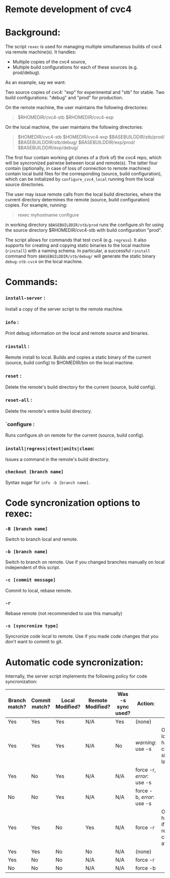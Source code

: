# Remote development of cvc4

# Background:

The script `rexec` is used for managing multiple simultaneous builds of cvc4 via
remote machine(s). It handles:
- Multiple copies of the cvc4 source,
- Multiple build configurations for each of these sources (e.g. prod/debug).

As an example, say we want:

Two source copies of cvc4: "exp" for experimental and "stb" for stable.
Two build configurations: "debug" and "prod" for production.

On the remote machine, the user maintains the following directories:

>$RHOMEDIR/cvc4-stb
$RHOMEDIR/cvc4-exp

On the local machine, the user maintains the following directories:

> $HOMEDIR/cvc4-stb
$HOMEDIR/cvc4-exp
$BASEBUILDDIR/stb/prod/
$BASEBUILDDIR/stb/debug/
$BASEBUILDDIR/exp/prod/
$BASEBUILDDIR/exp/debug/

The first four contain working git clones of a (fork of) the cvc4 repo, which
will be syncronized pairwise between local and remote(s). The latter four
contain (optionally, in case of loss of connection to remote machines) contain
local build files for the corresponding (source, build configuration), which
can be initialized by `configure_cvc4_local` running from the local source
directories.

The user may issue remote calls from the local build directories, where the
current directory determines the remote (source, build configuration) copies.
For example, running:

> rexec myhostname configure

in working directory `$BASEBUILDDIR/stb/prod` runs the configure.sh for
using the source directory $RHOMEDIR/cvc4-stb with build configuration "prod".

The script allows for commands that test cvc4 (e.g. `regress`). It also supports
for creating and copying static binaries to the local machine (`rinstall`)
with a naming schema. In particular, a successful `rinstall` command from
`$BASEBUILDDIR/stb/debug/` will generate the static binary `debug-stb-cvc4`
on the local machine.

# Commands:

### `install-server` : 
Install a copy of the server script to the remote machine.
### `info` :
Print debug information on the local and remote source and binaries.
### `rinstall` : 
Remote install to local. Builds and copies a static binary of the current
(source, build config) to $HOMEDIR/bin on the local machine.
### `reset` : 
Delete the remote's build directory for the current (source, build config).
### `reset-all` : 
Delete the remote's entire build directory.
### `configure :
Runs configure.sh on remote for the current (source, build config).
### `install|regress|ctest|units|clean`: 
Issues a command in the remote's build directory.
### `checkout [branch name]`
Syntax sugar for `info -b [branch name]`.

# Code syncronization options to rexec:

### `-B [branch name]`
Switch to branch local and remote.
### `-b [branch name]`
Switch to branch on remote. Use if you changed branches manually on local independent of this script.
### `-c [commit message]`
Commit to local, rebase remote.
### `-r`
Rebase remote (not recommended to use this manually)
### `-s [syncronize type]`
Syncronize code local to remote. Use if you made code changes that you don't want to commit to git.

# Automatic code syncronization:
 
Internally, the server script implements the following policy for code syncronization:

| Branch match? | Commit match? | Local Modified? | Remote Modified? | Was -s sync used? | Action:                 | Notes                                          |
|---------------|---------------|-----------------|------------------|-------------------|-------------------------|------------------------------------------------|
| Yes           | Yes           | Yes             | N/A              | Yes               | (none)                  |                                                |
| Yes           | Yes           | Yes             | N/A              | No                | *warning*: use -s         | OK if local has no changes since last -s       |
| Yes           | No            | Yes             | N/A              | N/A               | force -r, *error*: use -s |                                                |
| No            | No            | Yes             | N/A              | N/A               | force -b, *error*: use -s |                                                |
| Yes           | Yes           | No              | Yes              | N/A               | force -r                | Only happens if local reverts changes after -s |
| Yes           | Yes           | No              | No               | N/A               | (none)                  |                                                |
| Yes           | No            | No              | N/A              | N/A               | force -r                |                                                |
| No            | No            | No              | N/A              | N/A               | force -b                |                                                |
